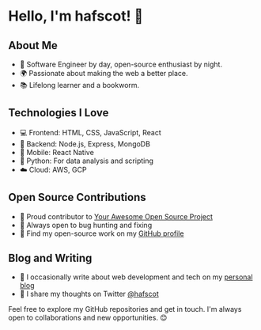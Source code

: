 # Hello, I'm hafscot! 👋

## About Me

- 🚀 Software Engineer by day, open-source enthusiast by night.
- 🌍 Passionate about making the web a better place.
- 📚 Lifelong learner and a bookworm.

## Technologies I Love

- 💻 Frontend: HTML, CSS, JavaScript, React
- 🚀 Backend: Node.js, Express, MongoDB
- 📱 Mobile: React Native
- 🐍 Python: For data analysis and scripting
- ☁️ Cloud: AWS, GCP

## Open Source Contributions

- 🌟 Proud contributor to [Your Awesome Open Source Project](https://github.com/yourproject)
- 🐞 Always open to bug hunting and fixing
- 🔗 Find my open-source work on my [GitHub profile](https://github.com/hafscot)

## Blog and Writing

- 📝 I occasionally write about web development and tech on my [personal blog](https://blog.hafscot.dev)
- 📢 I share my thoughts on Twitter [@hafscot](https://twitter.com/hafscot)



Feel free to explore my GitHub repositories and get in touch. I'm always open to collaborations and new opportunities. 😊


